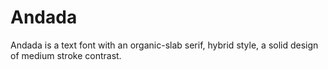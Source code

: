 # Andada
Andada is a text font with an organic-slab serif, hybrid style, a solid design of medium stroke contrast. 
